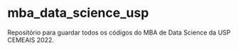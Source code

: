 # mba_data_science_usp
Repositório para guardar todos os códigos do MBA de Data Science da USP CEMEAIS 2022.
